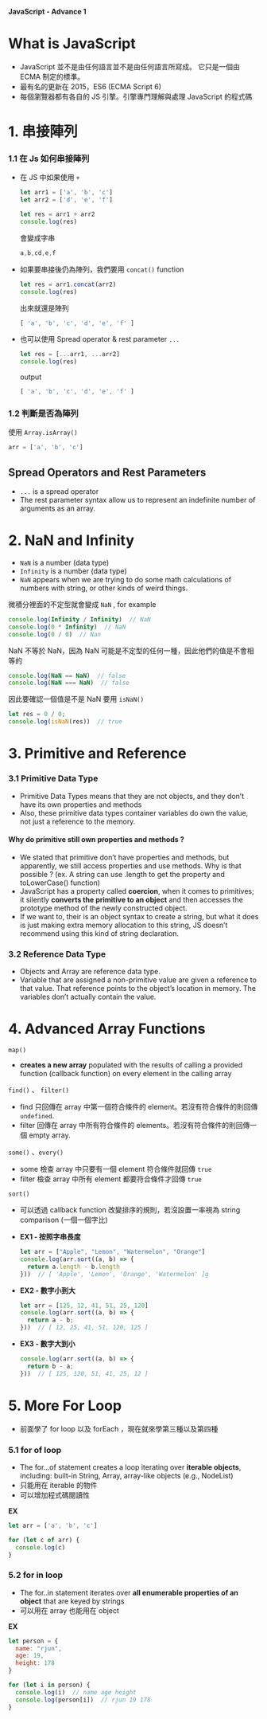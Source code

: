 **JavaScript - Advance 1**

# What is JavaScript

- JavaScript 並不是由任何語言並不是由任何語言所寫成。
它只是一個由 ECMA 制定的標準。
- 最有名的更新在 2015，ES6 (ECMA Script 6)
- 每個瀏覽器都有各自的 JS 引擎。引擎專門理解與處理 JavaScript 的程式碼

# 1. 串接陣列

### 1.1  在 Js 如何串接陣列

- 在 JS 中如果使用 `+`
    
    ```jsx
    let arr1 = ['a', 'b', 'c']
    let arr2 = ['d', 'e', 'f']
    
    let res = arr1 + arr2
    console.log(res)
    ```
    
    會變成字串
    
    ```jsx
    a,b,cd,e,f
    ```
    
- 如果要串接後仍為陣列，我們要用 `concat()` function
    
    ```jsx
    let res = arr1.concat(arr2)
    console.log(res)
    ```
    
    出來就還是陣列
    
    ```jsx
    [ 'a', 'b', 'c', 'd', 'e', 'f' ]
    ```
    
- 也可以使用 Spread operator & rest parameter `...`
    
    ```jsx
    let res = [...arr1, ...arr2]
    console.log(res)
    ```
    
    output
    
    ```jsx
    [ 'a', 'b', 'c', 'd', 'e', 'f' ]
    ```
    

### 1.2  判斷是否為陣列

使用 `Array.isArray()`

```jsx
arr = ['a', 'b', 'c']
```

## Spread Operators and Rest Parameters

- `...` is a spread operator
- The rest parameter syntax allow us to represent an indefinite number of arguments as an array.

# 2. NaN and Infinity

- `NaN` is a number (data type)
- `Infinity` is a number (data type)
- `NaN` appears when we are trying to do some math calculations of numbers with string, or other kinds of weird things.

微積分裡面的不定型就會變成 `NaN` , for example

```jsx
console.log(Infinity / Infinity)  // NaN
console.log(0 * Infinity)  // NaN
console.log(0 / 0)  // Nan
```

NaN 不等於 NaN，因為 NaN 可能是不定型的任何一種，因此他們的值是不會相等的

```jsx
console.log(NaN == NaN)  // false
console.log(NaN === NaN)  // false
```

因此要確認一個值是不是 NaN 要用 `isNaN()`

```jsx
let res = 0 / 0;
console.log(isNaN(res))  // true
```

# 3. Primitive and Reference

### 3.1  Primitive Data Type

- Primitive Data Types means that they are not objects, and they don’t have its own properties and methods
- Also, these primitive data types container variables do own the value, not just a reference to the memory.

#### Why do primitive still own properties and methods ?

- We stated that primitive don’t have properties and methods, but apparently, we still access properties and use methods. Why is that possible ? (ex. A string can use .length to get the property and toLowerCase() function)
- JavaScript has a property called **coercion**, when it comes to primitives; it silently **converts the primitive to an object** and then accesses the prototype method of the newly constructed object.
- If we want to, their is an object syntax to create a string, but what it does is just making extra memory allocation to this string, JS doesn’t recommend using this kind of string declaration.

### 3.2  Reference Data Type

- Objects and Array are reference data type.
- Variable that are assigned a non-primitive value are given a reference to that value. That reference points to the object’s location in memory. The variables don’t actually contain the value.

# 4. Advanced Array Functions

`map()`

- **creates a new array** populated with the results of calling a provided function (callback function) on every element in the calling array

`find()` 、 `filter()`

- find 只回傳在 array 中第一個符合條件的 element。若沒有符合條件的則回傳 `undefined`.
- filter 回傳在 array 中所有符合條件的 elements。若沒有符合條件的則回傳一個 empty array.

`some()` 、`every()`

- some 檢查 array 中只要有一個 element 符合條件就回傳 `true`
- filter 檢查 array 中所有 element 都要符合條件才回傳 `true`

`sort()`

- 可以透過 callback function 改變排序的規則，若沒設置一率視為 string comparison (一個一個字比)
- **EX1 - 按照字串長度**
    
    ```jsx
    let arr = ["Apple", "Lemon", "Watermelon", "Orange"]
    console.log(arr.sort((a, b) => {
      return a.length - b.length
    }))  // [ 'Apple', 'Lemon', 'Orange', 'Watermelon' ]g
    ```
    
- **EX2 - 數字小到大**
    
    ```jsx
    let arr = [125, 12, 41, 51, 25, 120]
    console.log(arr.sort((a, b) => {
      return a - b;
    }))  // [ 12, 25, 41, 51, 120, 125 ]
    ```
    
- **EX3 - 數字大到小**
    
    ```jsx
    console.log(arr.sort((a, b) => {
      return b - a;
    }))  // [ 125, 120, 51, 41, 25, 12 ]
    ```
    

# 5. More For Loop

- 前面學了 for loop 以及 forEach ，現在就來學第三種以及第四種

### 5.1  for of loop

- The for...of statement creates a loop iterating over **iterable objects**, including: built-in String, Array, array-like objects (e.g., NodeList)
- 只能用在 iterable 的物件
- 可以增加程式碼閱讀性

**EX**

```jsx
let arr = ['a', 'b', 'c']

for (let c of arr) {
  console.log(c)
}
```

### 5.2  for in loop

- The for..in statement iterates over **all enumerable properties of an object** that are keyed by strings
- 可以用在 array 也能用在 object

**EX**

```jsx
let person = {
  name: "rjun",
  age: 19,
  height: 178
}

for (let i in person) {
  console.log(i)  // name age height
  console.log(person[i])  // rjun 19 178
}
```
